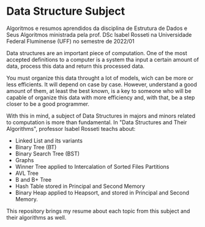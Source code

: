 # Data Structure Subject
Algoritmos e resumos aprendidos da disciplina de Estrutura de Dados e Seus Algoritmos ministrada pela prof. DSc Isabel Rosseti na Universidade Federal Fluminense (UFF) no semestre de 2022/01

Data structures are an important piece of computation. One of the most accepted definitions to a computer is a system tha input a certain amount of data, process this data and return this processed data.

You must organize this data throught a lot of models, wich can be more or less efficients. It will depend on case by case. However, understand a good amount of them, at least the best known, is a key to someone who will be capable of organize this data with more efficiency and, with that, be a step closer to be a good programmer.

With this in mind, a subject of Data Structures in majors and minors related to computation is more than fundamental. In "Data Structures and Their Algorithms", professor Isabel Rosseti teachs about: 
- Linked List and its variants
- Binary Tree (BT)
- Binary Search Tree (BST)
- Graphs
- Winner Tree applied to Intercalation of Sorted Files Partitions
- AVL Tree
- B and B+ Tree
- Hash Table stored in Principal and Second Memory
- Binary Heap applied to Heapsort, and stored in Principal and Second Memory.

This repository brings my resume about each topic from this subject and their algorithms as well.

